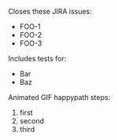 Closes these JIRA issues:

* FOO-1
* FOO-2
* FOO-3

Includes tests for:

* Bar
* Baz

Animated GIF happypath steps:

1. first
2. second
3. third
